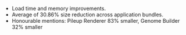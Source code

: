 * Load time and memory improvements.
* Average of 30.86% size reduction across application bundles.
* Honourable mentions: Pileup Renderer 83% smaller, Genome Builder 32% smaller